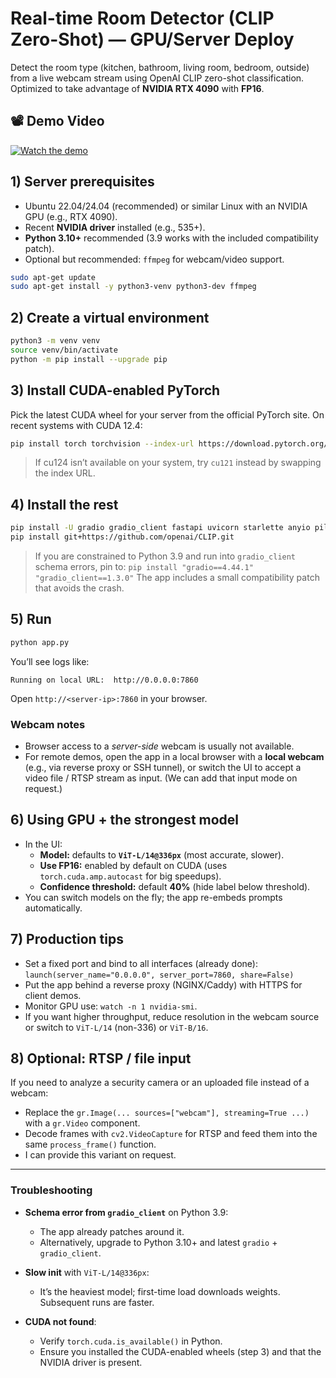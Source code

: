 # Real-time Room Detector (CLIP Zero-Shot) — GPU/Server Deploy

Detect the room type (kitchen, bathroom, living room, bedroom, outside) from a live webcam stream using OpenAI CLIP zero-shot classification. Optimized to take advantage of **NVIDIA RTX 4090** with **FP16**.

## 📽 Demo Video
[![Watch the demo](https://img.youtube.com/vi/--gecpzyppg/maxresdefault.jpg)](https://youtu.be/--gecpzyppg?si=yVkUI7idJDEwjv1V)

## 1) Server prerequisites

- Ubuntu 22.04/24.04 (recommended) or similar Linux with an NVIDIA GPU (e.g., RTX 4090).
- Recent **NVIDIA driver** installed (e.g., 535+).
- **Python 3.10+** recommended (3.9 works with the included compatibility patch).
- Optional but recommended: `ffmpeg` for webcam/video support.

```bash
sudo apt-get update
sudo apt-get install -y python3-venv python3-dev ffmpeg
```

## 2) Create a virtual environment

```bash
python3 -m venv venv
source venv/bin/activate
python -m pip install --upgrade pip
```

## 3) Install CUDA-enabled PyTorch

Pick the latest CUDA wheel for your server from the official PyTorch site. On recent systems with CUDA 12.4:

```bash
pip install torch torchvision --index-url https://download.pytorch.org/whl/cu124
```

> If cu124 isn’t available on your system, try `cu121` instead by swapping the index URL.

## 4) Install the rest

```bash
pip install -U gradio gradio_client fastapi uvicorn starlette anyio pillow
pip install git+https://github.com/openai/CLIP.git
```

> If you are constrained to Python 3.9 and run into `gradio_client` schema errors, pin to:
> `pip install "gradio==4.44.1" "gradio_client==1.3.0"`
> The app includes a small compatibility patch that avoids the crash.

## 5) Run

```bash
python app.py
```

You’ll see logs like:

```
Running on local URL:  http://0.0.0.0:7860
```

Open `http://<server-ip>:7860` in your browser.

### Webcam notes
- Browser access to a *server-side* webcam is usually not available.
- For remote demos, open the app in a local browser with a **local webcam** (e.g., via reverse proxy or SSH tunnel), or switch the UI to accept a video file / RTSP stream as input. (We can add that input mode on request.)

## 6) Using GPU + the strongest model

- In the UI:
  - **Model:** defaults to **`ViT-L/14@336px`** (most accurate, slower).
  - **Use FP16:** enabled by default on CUDA (uses `torch.cuda.amp.autocast` for big speedups).
  - **Confidence threshold:** default **40%** (hide label below threshold).
- You can switch models on the fly; the app re-embeds prompts automatically.

## 7) Production tips

- Set a fixed port and bind to all interfaces (already done):  
  `launch(server_name="0.0.0.0", server_port=7860, share=False)`
- Put the app behind a reverse proxy (NGINX/Caddy) with HTTPS for client demos.
- Monitor GPU use: `watch -n 1 nvidia-smi`.
- If you want higher throughput, reduce resolution in the webcam source or switch to `ViT-L/14` (non-336) or `ViT-B/16`.

## 8) Optional: RTSP / file input

If you need to analyze a security camera or an uploaded file instead of a webcam:
- Replace the `gr.Image(... sources=["webcam"], streaming=True ...)` with a `gr.Video` component.
- Decode frames with `cv2.VideoCapture` for RTSP and feed them into the same `process_frame()` function.
- I can provide this variant on request.

---

### Troubleshooting

- **Schema error from `gradio_client`** on Python 3.9:
  - The app already patches around it.
  - Alternatively, upgrade to Python 3.10+ and latest `gradio` + `gradio_client`.

- **Slow init** with `ViT-L/14@336px`:
  - It’s the heaviest model; first-time load downloads weights. Subsequent runs are faster.

- **CUDA not found**:
  - Verify `torch.cuda.is_available()` in Python.
  - Ensure you installed the CUDA-enabled wheels (step 3) and that the NVIDIA driver is present.

